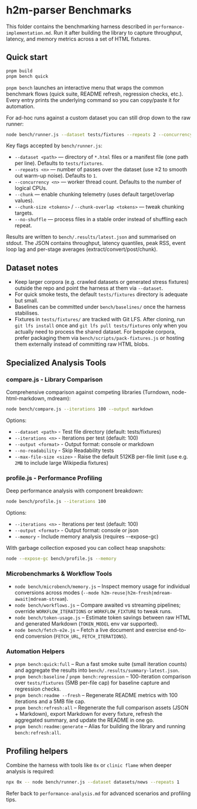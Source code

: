 # h2m-parser Benchmarks

This folder contains the benchmarking harness described in `performance-implementation.md`. Run it after building the library to capture throughput, latency, and memory metrics across a set of HTML fixtures.

## Quick start

```bash
pnpm build
pnpm bench quick
```

`pnpm bench` launches an interactive menu that wraps the common benchmark flows (quick suite, README refresh, regression checks, etc.). Every entry prints the underlying command so you can copy/paste it for automation.

For ad-hoc runs against a custom dataset you can still drop down to the raw runner:

```bash
node bench/runner.js --dataset tests/fixtures --repeats 2 --concurrency 4
```

Key flags accepted by `bench/runner.js`:

- `--dataset <path>` — directory of `*.html` files or a manifest file (one path per line). Defaults to `tests/fixtures`.
- `--repeats <n>` — number of passes over the dataset (use ≥2 to smooth out warm-up noise). Defaults to `1`.
- `--concurrency <n>` — worker thread count. Defaults to the number of logical CPUs.
- `--chunk` — enable chunking telemetry (uses default target/overlap values).
- `--chunk-size <tokens>` / `--chunk-overlap <tokens>` — tweak chunking targets.
- `--no-shuffle` — process files in a stable order instead of shuffling each repeat.

Results are written to `bench/.results/latest.json` and summarised on stdout. The JSON contains throughput, latency quantiles, peak RSS, event loop lag and per-stage averages (extract/convert/post/chunk).

## Dataset notes

- Keep larger corpora (e.g. crawled datasets or generated stress fixtures) outside the repo and point the harness at them via `--dataset`.
- For quick smoke tests, the default `tests/fixtures` directory is adequate but small.
- Baselines can be committed under `bench/baselines/` once the harness stabilises.
- Fixtures in `tests/fixtures/` are tracked with Git LFS. After cloning, run `git lfs install` once and `git lfs pull tests/fixtures` only when you actually need to process the shared dataset. For bespoke corpora, prefer packaging them via `bench/scripts/pack-fixtures.js` or hosting them externally instead of committing raw HTML blobs.

## Specialized Analysis Tools

### compare.js - Library Comparison

Comprehensive comparison against competing libraries (Turndown, node-html-markdown, mdream):

```bash
node bench/compare.js --iterations 100 --output markdown
```

Options:

- `--dataset <path>` - Test file directory (default: tests/fixtures)
- `--iterations <n>` - Iterations per test (default: 100)
- `--output <format>` - Output format: console or markdown
- `--no-readability` - Skip Readability tests
- `--max-file-size <size>` - Raise the default 512KB per-file limit (use e.g. `2MB` to include large Wikipedia fixtures)

### profile.js - Performance Profiling

Deep performance analysis with component breakdown:

```bash
node bench/profile.js --iterations 100
```

Options:

- `--iterations <n>` - Iterations per test (default: 100)
- `--output <format>` - Output format: console or json
- `--memory` - Include memory analysis (requires --expose-gc)

With garbage collection exposed you can collect heap snapshots:

```bash
node --expose-gc bench/profile.js --memory
```

### Microbenchmarks & Workflow Tools

- `node bench/microbench/memory.js` – Inspect memory usage for individual conversions across modes (`--mode h2m-reuse|h2m-fresh|mdream-await|mdream-stream`).
- `node bench/workflows.js` – Compare awaited vs streaming pipelines; override `WORKFLOW_ITERATIONS` or `WORKFLOW_FIXTURE` to tweak runs.
- `node bench/token-usage.js` – Estimate token savings between raw HTML and generated Markdown (`TOKEN_MODEL` env var supported).
- `node bench/fetch-e2e.js` – Fetch a live document and exercise end-to-end conversion (`FETCH_URL`, `FETCH_ITERATIONS`).

### Automation Helpers

- `pnpm bench:quick:full` – Run a fast smoke suite (small iteration counts) and aggregate the results into `bench/.results/summary-latest.json`.
- `pnpm bench:baseline` / `pnpm bench:regression` – 100-iteration comparison over `tests/fixtures` (5MB per-file cap) for baseline capture and regression checks.
- `pnpm bench:readme --fresh` – Regenerate README metrics with 100 iterations and a 5MB file cap.
- `pnpm bench:refresh:all` – Regenerate the full comparison assets (JSON + Markdown), export Markdown for every fixture, refresh the aggregated summary, and update the README in one go.
- `pnpm bench:readme:generate` – Alias for building the library and running `bench:refresh:all`.

## Profiling helpers

Combine the harness with tools like `0x` or `clinic flame` when deeper analysis is required:

```bash
npx 0x -- node bench/runner.js --dataset datasets/news --repeats 1
```

Refer back to `performance-analysis.md` for advanced scenarios and profiling tips.
